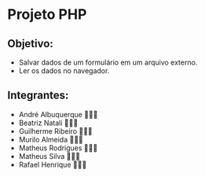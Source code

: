 # Projeto PHP

## Objetivo:

-   Salvar dados de um formulário em um arquivo externo.
-   Ler os dados no navegador.

## Integrantes:

-   André Albuquerque 👨🏻‍💻
-   Beatriz Natali 👩🏻‍💻
-   Guilherme Ribeiro 👨🏻‍💻
-   Murilo Almeida 👨🏻‍💻
-   Matheus Rodrigues 👨🏻‍💻
-   Matheus Silva 👨🏽‍💻
-   Rafael Henrique 👨🏽‍💻
